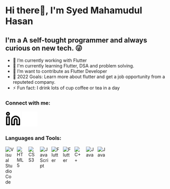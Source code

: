 # Hi there👋, I'm Syed Mahamudul Hasan  



## I'm a A self-tought programmer and always curious on new tech. 😜

- 🔭 I’m currently working with Flutter
- 🌱 I'm currently learning Flutter, DSA and problem solving.
- 👯 I’m want to contribute as Flutter Developer
- 🥅 2022 Goals: Learn more about flutter and get a job opportunity from a reputeted company. 
- ⚡ Fun fact: I drink lots of cup coffee or tea in a day

### Connect with me:

[![website](./img/linkedin-light.svg)](https://www.linkedin.com/in/syed-mahamudul-hasan-8a3196194/-light-mode-only)
[![website](./img/linkedin-dark.svg)](https://www.linkedin.com/in/syed-mahamudul-hasan-8a3196194/-dark-mode-only)
&nbsp;&nbsp;


### Languages and Tools:

[<img align="left" alt="Visual Studio Code" width="26px" src="https://cdn.jsdelivr.net/gh/devicons/devicon/icons/vscode/vscode-original.svg" style="padding-right:10px;" />]()
[<img align="left" alt="HTML5" width="26px" src="https://cdn.jsdelivr.net/gh/devicons/devicon/icons/html5/html5-original.svg" style="padding-right:10px;" />]()
[<img align="left" alt="CSS3" width="26px" src="https://cdn.jsdelivr.net/gh/devicons/devicon/icons/css3/css3-original.svg" style="padding-right:10px;" />]()

[<img align="left" alt="JavaScript" width="26px" src="https://cdn.jsdelivr.net/gh/devicons/devicon/icons/javascript/javascript-original.svg" style="padding-right:10px;" />]()

[<img align="left" alt="Flutter" width="26px" src="https://cdn-images-1.medium.com/max/1200/1*5-aoK8IBmXve5whBQM90GA.png" style="padding-right:10px;" />](https://flutter.dev/)

[<img align="left" alt="Flutter" width="26px" src="https://avatars.githubusercontent.com/u/1609975?s=280&v=4" style="padding-right:10px;" />](https://dart.dev/)


[<img align="left" alt="C++" width="26px" src="https://w7.pngwing.com/pngs/579/803/png-transparent-the-c-programming-language-programmer-computer-programming-programming-blue-logo-computer-program-thumbnail.png" style="padding-right:10px;" />](https://cplusplus.com/doc/tutorial/)

[<img align="left" alt="Java" width="26px" src="https://img1.pnghut.com/18/7/13/XK5WbMvwF8/programming-language-java-software-developer-text-virtual-machine.jpg" style="padding-right:10px;" />](https://www.java.com/en/)

[<img align="left" alt="Java" width="26px" src="https://upload.wikimedia.org/wikipedia/commons/thumb/0/0a/Python.svg/2048px-Python.svg.png" style="padding-right:10px;" />](https://www.python.org/)


<br />
<br />

